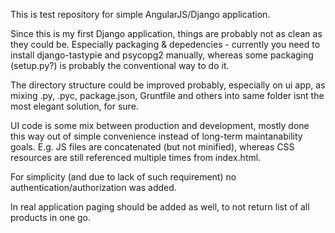 This is test repository for simple AngularJS/Django application.

Since this is my first Django application, things are probably not as clean as they could be. Especially packaging & depedencies - currently you need to install django-tastypie and psycopg2 manually, whereas some packaging (setup.py?) is probably the conventional way to do it.

The directory structure could be improved probably, especially on ui app, as mixing .py, .pyc, package.json, Gruntfile and others into same folder isnt the most elegant solution, for sure.

UI code is some mix between production and development, mostly done this way out of simple convenience instead of long-term maintanability goals. E.g. JS files are concatenated (but not minified), whereas CSS resources are still referenced multiple times from index.html.

For simplicity (and due to lack of such requirement) no authentication/authorization was added.

In real application paging should be added as well, to not return list of all products in one go.

